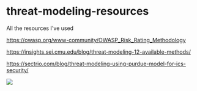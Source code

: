 # threat-modeling-resources
All the resources I've used 


https://owasp.org/www-community/OWASP_Risk_Rating_Methodology

https://insights.sei.cmu.edu/blog/threat-modeling-12-available-methods/

https://sectrio.com/blog/threat-modeling-using-purdue-model-for-ics-security/


<img src = "https://explore.skillbuilder.aws/files/a/w/aws_prod1_docebosaas_com/1715076000/E3F6XgU1WEZbSt24Zn6H5Q/tincan/914789_1688138562_o_1h46eb509115j167v7hk11cr1hhjb_zip/assets/EzouFWQTun4IAvzn_J14mncowcYguxPK_-STRIDE-per-element%20chart_NOPROCESS_.png">

